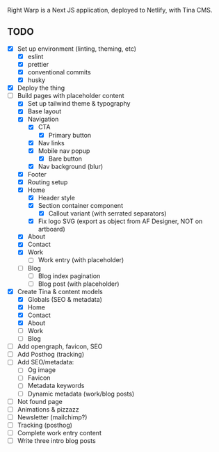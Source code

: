 Right Warp is a Next JS application, deployed to Netlify, with Tina CMS.

## TODO

- [x] Set up environment (linting, theming, etc)
  - [x] eslint
  - [x] prettier
  - [x] conventional commits
  - [x] husky
- [x] Deploy the thing
- [ ] Build pages with placeholder content
  - [x] Set up tailwind theme & typography
  - [x] Base layout
  - [x] Navigation
    - [x] CTA
      - [x] Primary button
    - [x] Nav links
    - [x] Mobile nav popup
      - [x] Bare button
    - [x] Nav background (blur)
  - [x] Footer
  - [x] Routing setup
  - [x] Home
    - [x] Header style
    - [x] Section container component
      - [x] Callout variant (with serrated separators)
    - [x] Fix logo SVG (export as object from AF Designer, NOT on artboard)
  - [x] About
  - [x] Contact
  - [x] Work
    - [ ] Work entry (with placeholder)
  - [ ] Blog
    - [ ] Blog index pagination
    - [ ] Blog post (with placeholder)
- [x] Create Tina & content models
  - [x] Globals (SEO & metadata)
  - [x] Home
  - [x] Contact
  - [x] About
  - [ ] Work
  - [ ] Blog
- [ ] Add opengraph, favicon, SEO
- [ ] Add Posthog (tracking)
- [ ] Add SEO/metadata:
  - [ ] Og image
  - [ ] Favicon
  - [ ] Metadata keywords
  - [ ] Dynamic metadata (work/blog posts)
- [ ] Not found page
- [ ] Animations & pizzazz
- [ ] Newsletter (mailchimp?)
- [ ] Tracking (posthog)
- [ ] Complete work entry content
- [ ] Write three intro blog posts
